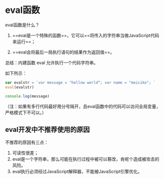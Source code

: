 # eval函数

eval函数是什么？

1. ==eval是一个特殊的函数==，它可以==将传入的字符串当做JavaScript代码来运行==；

2. ==eval会将最后一局执行语句的结果作为返回值==。

   

总结：内建函数 eval 允许执行一个代码字符串。

如下所示：

```JavaScript
var evalstr = `var message = "hellow world“; var name = "meiciko"; `
eval(evalstr)

console.log(message)
```

 （注：如果有多行代码最好用分号隔开，且eval函数中的代码可以访问全局变量，严格模式下不可以。）





## eval开发中不推荐使用的原因

不推荐的原因有三点：

1. 可读性很差；
2. eval是一个字符串，那么可能在执行过程中被可以篡改，肯呢个造成被攻击的风险。
3. eval执行必须经过JavaScript解释器，不能被JavaScript引擎优化。